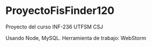 # ProyectoFisFinder120
Proyecto del curso INF-236 UTFSM CSJ

Usando Node, MySQL. Herramienta de trabajo: WebStorm
